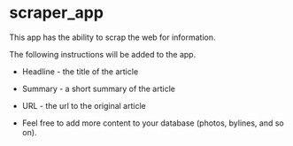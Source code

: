 # scraper_app

This app has the ability to scrap the web for information. 

The following instructions will be added to the app. 

* Headline - the title of the article

 * Summary - a short summary of the article

 * URL - the url to the original article

 * Feel free to add more content to your database (photos, bylines, and so on).
